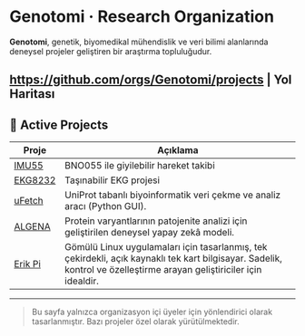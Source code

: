 # Genotomi · Research Organization 

**Genotomi**, genetik, biyomedikal mühendislik ve veri bilimi alanlarında deneysel projeler geliştiren bir araştırma topluluğudur.
## https://github.com/orgs/Genotomi/projects | Yol Haritası


## 🚀 Active Projects

| Proje | Açıklama |
|-------|----------|
| [IMU55](https://github.com/Genotomi/IMU55) | BNO055 ile giyilebilir hareket takibi |
| [EKG8232](https://github.com/Genotomi/EKG8232) | Taşınabilir EKG projesi  |
| [uFetch](https://github.com/Genotomi/uFetch) | UniProt tabanlı biyoinformatik veri çekme ve analiz aracı (Python GUI). |
| [ALGENA](https://github.com/Genotomi/ALGENA) | Protein varyantlarının patojenite analizi için geliştirilen deneysel yapay zekâ modeli. |
| [Erik Pi](https://github.com/Genotomi/Erik-Pi) | Gömülü Linux uygulamaları için tasarlanmış, tek çekirdekli, açık kaynaklı tek kart bilgisayar. Sadelik, kontrol ve özelleştirme arayan geliştiriciler için idealdir. |
---

> Bu sayfa yalnızca organizasyon içi üyeler için yönlendirici olarak tasarlanmıştır. Bazı projeler özel olarak yürütülmektedir.





